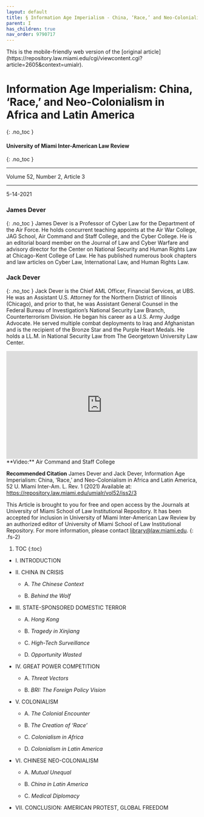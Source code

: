 ```yaml
---
layout: default
title: § Information Age Imperialism - China, ‘Race,’ and Neo-Colonialism in Africa and Latin America
parent: I 
has_children: true
nav_order: 9790717
---
```

<style>
.dont-break-out {
  /* These are technically the same, but use both */
  overflow-wrap: break-word;
  word-wrap: break-word;

  -ms-word-break: break-all;
  /* This is the dangerous one in WebKit, as it breaks things wherever */
  word-break: break-all;
  /* Instead use this non-standard one: */
  word-break: break-word;
}

.youtube-container {
    position: relative;
    width: 100%;
    height: 0;
    padding-bottom: 56.25%;
}
.youtube-video {
    position: absolute;
    top: 0;
    left: 0;
    width: 100%;
    height: 100%;
}

</style>

<div class="dont-break-out" markdown="1">
This is the mobile-friendly web version of the [original article](https://repository.law.miami.edu/cgi/viewcontent.cgi?article=2605&context=umialr).

# Information Age Imperialism: China, ‘Race,’ and Neo-Colonialism in Africa and Latin America 
{: .no_toc }

#### University of Miami Inter-American Law Review 
{: .no_toc }

***

Volume 52, Number 2, Article 3

***

5-14-2021

### James Dever 
{: .no_toc }
James Dever is a Professor of Cyber Law for the Department of the Air Force. He holds concurrent teaching appoints at the Air War College, JAG School, Air Command and Staff College, and the Cyber College. He is an editorial board member on the Journal of Law and Cyber Warfare and advisory director for the Center on National Security and Human Rights Law at Chicago-Kent College of Law. He has published numerous book chapters and law articles on Cyber Law, International Law, and Human Rights Law.

### Jack Dever
{: .no_toc }
Jack Dever is the Chief AML Officer, Financial Services, at UBS. He was an Assistant U.S. Attorney for the Northern District of Illinois (Chicago), and prior to that, he was Assistant General Counsel in the Federal Bureau of Investigation’s National Security Law Branch, Counterterrorism Division. He began his career as a U.S. Army Judge Advocate. He served multiple combat deployments to Iraq and Afghanistan and is the recipient of the Bronze Star and the Purple Heart Medals. He holds a LL.M. in National Security Law from The Georgetown University Law Center.

<div class="youtube-container">
<iframe width="100%" src="https://www.youtube.com/embed/g5NziION9Lk" title="YouTube video player" frameborder="0" allow="accelerometer; autoplay; clipboard-write; encrypted-media; gyroscope; picture-in-picture" allowfullscreen class="youtube-video"></iframe>
</div>
**Video:** Air Command and Staff College 

**Recommended Citation**
James Dever and Jack Dever, Information Age Imperialism: China, ‘Race,’ and Neo-Colonialism in Africa
and Latin America, 52 U. Miami Inter-Am. L. Rev. 1 (2021) Available at: https://repository.law.miami.edu/umialr/vol52/iss2/3

This Article is brought to you for free and open access by the Journals at University of Miami School of Law Institutional Repository. It has been accepted for inclusion in University of Miami Inter-American Law Review by an authorized editor of University of Miami School of Law Institutional Repository. For more information, please contact library@law.miami.edu.
{: .fs-2}

1. TOC
{:toc}

- I. INTRODUCTION

- II. CHINA IN CRISIS

  - A. *The Chinese Context*

  - B. *Behind the Wolf*

- III. STATE-SPONSORED DOMESTIC TERROR

  - A. *Hong Kong*

  - B. *Tragedy in Xinjiang*

  - C. *High-Tech Surveillance*

  - D. *Opportunity Wasted*

- IV. GREAT POWER COMPETITION

  - A. *Threat Vectors*

  - B. *BRI: The Foreign Policy Vision*

- V. COLONIALISM

  - A. *The Colonial Encounter*

  - B. *The Creation of ‘Race’*

  - C. *Colonialism in Africa*

  - D. *Colonialism in Latin America*

- VI. CHINESE NEO-COLONIALISM

  - A. *Mutual Unequal*

  - B. *China in Latin America*

  - C. *Medical Diplomacy*

- VII. CONCLUSION: AMERICAN PROTEST, GLOBAL FREEDOM

</div>
